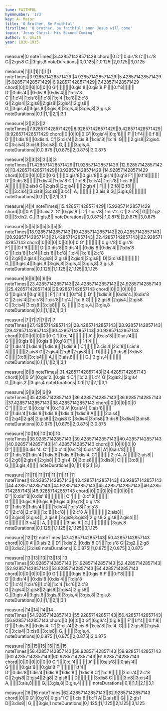 ```yaml
---
tune: FAITHFUL
hymnnumber: '173'
key: A♭ Major
title: 'O Brother, Be Faithful'
firstline: 'O brother, be faithful! soon Jesus will come'
topic: 'Jesus Christ: His Second Coming'
author: U. Smith
year: 1820-1915
---
```

measure||0
noteTimes||3.428571428571429
chord||0
D'||0:dis'8
C'||1:c'8
G||2:gis8
G,||3:gis,8
noteDurations||0,0.125||1,0.125||2,0.125||3,0.125

measure||1||1||1||1||1||1
noteTimes||3.928571428571429||4.928571428571429||5.428571428571429||5.928571428571429||6.928571428571429||7.428571428571429
chord||0||0||0||0||0||0
G'||||||||||0:gis'8||0:gis'8
F'||||0:f'8||||||||
D'||0:dis'4||||0:dis'8||0:dis'4||||1:dis'8
C'||1:c'4||1:cis'8||1:c'8||1:c'4||1:c'8||2:c'8
G||2:gis4||2:gis8||2:gis8||2:gis4||2:gis8||
G,||3:gis,4||3:gis,8||3:gis,8||3:gis,4||3:gis,8||3:gis,8
noteDurations||0,1||1,1||2,1||3,1

measure||2||2||2||2
noteTimes||7.928571428571429||8.928571428571429||9.428571428571429||9.928571428571429
chord||0||0||0||0
G'||0:gis'4||0:g'8||||
F'||1:f'4||||0:f'8||
D'||||1:dis'8||||0:dis'4.
C'||2:cis'4||2:cis'8||1:cis'8||1:c'4.
G||||||2:gis8||2:gis4.
C||3:cis4||3:cis8||3:cis8||
G,||||||||3:gis,4.
noteDurations||0,0.875||1,0.875||2,0.875||3,0.875

measure||3||3||3||3||3||3
noteTimes||11.428571428571429||11.928571428571429||12.928571428571429||13.428571428571429||13.928571428571429||14.928571428571429
chord||0||0||0||0||0||0
G'||||||0:gis'8||0:gis'8||0:gis'4||0:g'8
F'||||0:f'4||||||||
D'||0:dis'8||||||||1:dis'4||1:dis'8
C'||1:c'8||1:cis'4||1:cis'8||1:cis'8||||
A||||||||||||2:ais8
G||2:gis8||2:gis4||||||2:gis4||
F||||||2:f8||2:f8||||
C||||3:cis4||3:cis8||3:cis8||3:c4||
A,||||||||||||3:ais,8
G,||3:gis,8||||||||||
noteDurations||0,1||1,1||2,1||3,1

measure||4||4
noteTimes||15.428571428571429||15.928571428571429
chord||0||0
A'||||0:ais'2.
G'||0:gis'8||
D'||1:dis'8||1:dis'2.
C'||2:c'8||
G||||2:g2.
D||||3:dis2.
G,||3:gis,8||
noteDurations||0,0.875||1,0.875||2,0.875||3,0.875

measure||5||5||5||5||5||5||5
noteTimes||18.92857142857143||19.42857142857143||20.42857142857143||20.92857142857143||21.42857142857143||22.42857142857143||22.92857142857143
chord||0||0||0||0||0||0||0
G'||||||||||||0:gis'8||0:gis'8
F'||||||0:f'8||||||||
D'||0:dis'8||0:dis'4||||0:dis'8||0:dis'4||||1:dis'8
C'||1:cis'8||1:c'4||1:cis'8||1:c'8||1:c'4||1:c'8||2:c'8
G||2:g8||2:gis4||2:gis8||2:gis8||2:gis4||2:gis8||
D||3:dis8||||||||||||
G,||||3:gis,4||3:gis,8||3:gis,8||3:gis,4||3:gis,8||3:gis,8
noteDurations||0,1.125||1,1.125||2,1.125||3,1.125

measure||6||6||6||6||6
noteTimes||23.42857142857143||24.42857142857143||24.92857142857143||25.42857142857143||26.92857142857143
chord||0||0||0||0||0
G'||0:gis'4||0:g'8||||||
F'||1:f'4||||0:f'8||||
D'||||1:dis'8||||0:dis'4.||0:dis'8
C'||2:cis'4||2:cis'8||1:cis'8||1:c'4.||1:c'8
G||||||2:gis8||2:gis4.||2:gis8
C||3:cis4||3:cis8||3:cis8||||
G,||||||||3:gis,4.||3:gis,8
noteDurations||0,1||1,1||2,1||3,1

measure||7||7||7||7||7||7
noteTimes||27.42857142857143||28.42857142857143||28.92857142857143||29.42857142857143||30.42857142857143||30.92857142857143
chord||0||0||0||0||0||0
C''||0:c''4||||||||||
A'||||0:ais'8||||0:ais'4||||
G'||||||0:gis'8||||0:gis'8||0:g'8
F'||||||||1:f'4||||
D'||1:dis'4||1:dis'8||1:dis'8||||1:dis'8||
C'||||||||2:cis'4||2:c'8||1:cis'8
A||||||||||||2:ais8
G||2:gis4||2:g8||2:gis8||||||
D||||||||||3:dis8||3:dis8
C||||||3:c8||3:cis4||||
A,||||3:ais,8||||||||
G,||3:gis,4||||||||||
noteDurations||0,1||1,1||2,1||3,1

measure||8||8
noteTimes||31.42857142857143||34.42857142857143
chord||0||0
G'||0:gis'2.||0:gis'4
C'||1:c'2.||1:c'4
G||2:gis2.||2:gis4
G,||3:gis,2.||3:gis,4
noteDurations||0,1||1,1||2,1||3,1

measure||9||9||9||9||9
noteTimes||35.42857142857143||36.42857142857143||36.92857142857143||37.42857142857143||38.42857142857143
chord||0||0||0||0||0
C''||||||0:c''8||0:cis''4||0:c''8
A'||0:ais'4||0:ais'8||||||
D'||1:dis'4||1:dis'8||1:dis'8||1:dis'4||1:dis'8
A||||||||2:ais4||
G||2:g4||2:g8||2:gis8||||2:gis8
D||3:dis4||3:dis8||3:dis8||3:dis4||3:dis8
noteDurations||0,0.875||1,0.875||2,0.875||3,0.875

measure||10||10||10||10||10
noteTimes||38.92857142857143||39.42857142857143||40.42857142857143||40.92857142857143||41.42857142857143
chord||0||0||0||0||0
D''||||||||||0:dis''4.
C''||||0:c''4||0:c''8||0:cis''8||
A'||0:ais'8||||||||
D'||1:dis'8||1:dis'4||1:dis'8||1:dis'8||1:dis'4.
C'||||||||||2:c'4.
A||||||||2:ais8||
G||2:g8||2:gis4||2:gis8||||3:gis4.
D||3:dis8||||||3:dis8||
C||||||3:c8||||
G,||||3:gis,4||||||
noteDurations||0,1||1,1||2,1||3,1

measure||11||11||11||11||11||11||11||11
noteTimes||42.92857142857143||43.42857142857143||43.92857142857143||44.42857142857143||44.92857142857143||45.42857142857143||46.42857142857143||46.92857142857143
chord||0||0||0||0||0||0||0||0
D''||0:dis''8||0:dis''8||||||||||||
C''||||||_0:c''8||||||||||
G'||||||||0:gis'8||0:gis'8||0:gis'4||0:g'8||0:gis'8
D'||1:dis'8||1:dis'4||||||||1:dis'4||1:dis'8||1:dis'8
C'||2:c'8||2:c'8||||1:c'8||1:c'8||||||2:c'8
A||||||||||||||2:ais8||
G||3:gis8||3:gis4||_2:gis8||2:gis8;3:gis8||2:gis8;3:gis8||2:gis4||||
C||||||||||||3:c4||||
A,||||||||||||||3:ais,8||
G,||||||||||||||||3:gis,8
noteDurations||0,1.125||1,1.125||2,1.125||3,1.125

measure||12||12
noteTimes||47.42857142857143||50.42857142857143
chord||0||0
A'||0:ais'2.||
D'||1:dis'2.||0:dis'8
C'||||1:cis'8
G||2:g2.||2:g8
D||3:dis2.||3:dis8
noteDurations||0,0.875||1,0.875||2,0.875||3,0.875

measure||13||13||13||13||13||13
noteTimes||50.92857142857143||51.92857142857143||52.42857142857143||52.92857142857143||53.92857142857143||54.42857142857143
chord||0||0||0||0||0||0
G'||||||||||0:gis'8||0:gis'8
F'||||0:f'8||||||||
D'||0:dis'4||||0:dis'8||0:dis'4||||1:dis'8
C'||1:c'4||1:cis'8||1:c'8||1:c'4||1:c'8||2:c'8
G||2:gis4||2:gis8||2:gis8||2:gis4||2:gis8||
G,||3:gis,4||3:gis,8||3:gis,8||3:gis,4||3:gis,8||3:gis,8
noteDurations||0,1||1,1||2,1||3,1

measure||14||14||14||14
noteTimes||54.92857142857143||55.92857142857143||56.42857142857143||56.92857142857143
chord||0||0||0||0
G'||0:gis'4||0:g'8||||
F'||1:f'4||||0:f'8||
D'||||1:dis'8||||0:dis'4.
C'||2:cis'4||2:cis'8||1:cis'8||1:c'4.
G||||||2:gis8||2:gis4.
C||3:cis4||3:cis8||3:cis8||
G,||||||||3:gis,4.
noteDurations||0,0.875||1,0.875||2,0.875||3,0.875

measure||15||15||15||15||15||15
noteTimes||58.42857142857143||58.92857142857143||59.92857142857143||60.42857142857143||60.92857142857143||61.92857142857143
chord||0||0||0||0||0||0
C''||||0:c''4||||||||
A'||||||0:ais'8||||0:ais'4||
G'||||||||0:gis'8||||0:gis'8
F'||||||||||1:f'4||
D'||0:dis'8||1:dis'4||1:dis'8||1:dis'8||||1:dis'8
C'||1:c'8||||||||2:cis'4||2:c'8
G||2:gis8||2:gis4||2:g8||2:gis8||||
D||||||||||||3:dis8
C||||||||3:c8||3:cis4||
A,||||||3:ais,8||||||
G,||3:gis,8||3:gis,4||||||||
noteDurations||0,1||1,1||2,1||3,1

measure||16||16
noteTimes||62.42857142857143||62.92857142857143
chord||0||0
G'||0:g'8||0:gis'1
C'||1:cis'8||1:c'1
A||2:ais8||
G||||2:gis1
D||3:dis8||
G,||||3:gis,1
noteDurations||0,1.125||1,1.125||2,1.125||3,1.125

